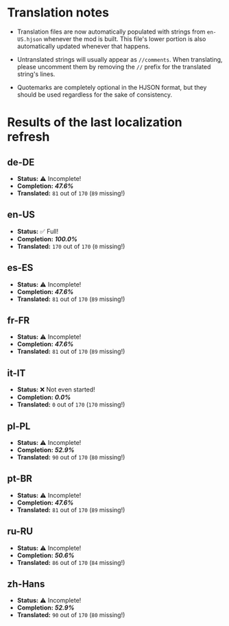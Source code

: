 # Translation notes
- Translation files are now automatically populated with strings from `en-US.hjson` whenever the mod is built. This file's lower portion is also automatically updated whenever that happens.

- Untranslated strings will usually appear as `//comments`. When translating, please uncomment them by removing the `//` prefix for the translated string's lines.

- Quotemarks are completely optional in the HJSON format, but they should be used regardless for the sake of consistency.

# Results of the last localization refresh

## de-DE
- **Status:** ⚠️ Incomplete!
- **Completion:** ***47.6%***
- **Translated:** `81` out of `170` (`89` missing!)

## en-US
- **Status:** ✅ Full!
- **Completion:** ***100.0%***
- **Translated:** `170` out of `170` (`0` missing!)

## es-ES
- **Status:** ⚠️ Incomplete!
- **Completion:** ***47.6%***
- **Translated:** `81` out of `170` (`89` missing!)

## fr-FR
- **Status:** ⚠️ Incomplete!
- **Completion:** ***47.6%***
- **Translated:** `81` out of `170` (`89` missing!)

## it-IT
- **Status:** ❌ Not even started!
- **Completion:** ***0.0%***
- **Translated:** `0` out of `170` (`170` missing!)

## pl-PL
- **Status:** ⚠️ Incomplete!
- **Completion:** ***52.9%***
- **Translated:** `90` out of `170` (`80` missing!)

## pt-BR
- **Status:** ⚠️ Incomplete!
- **Completion:** ***47.6%***
- **Translated:** `81` out of `170` (`89` missing!)

## ru-RU
- **Status:** ⚠️ Incomplete!
- **Completion:** ***50.6%***
- **Translated:** `86` out of `170` (`84` missing!)

## zh-Hans
- **Status:** ⚠️ Incomplete!
- **Completion:** ***52.9%***
- **Translated:** `90` out of `170` (`80` missing!)

